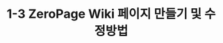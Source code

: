 ---
title: 1-3 ZeroPage Wiki 페이지 만들기 및 수정방법
description: ZeroWiki에서 페이지는 이렇게 만들어요!
slug: 1-3-zerowiki-page
category: wiki
img: 1-3.jpg
---
